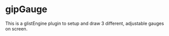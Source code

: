 # gipGauge
This is a glistEngine plugin to setup and draw 3 different, adjustable gauges on screen.
